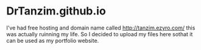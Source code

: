 # DrTanzim.github.io
I've had free hosting and domain name called http://tanzim.ezyro.com/
this was actually ruinning my life. So I decided to upload my files here sothat it can be used as my portfolio website.
